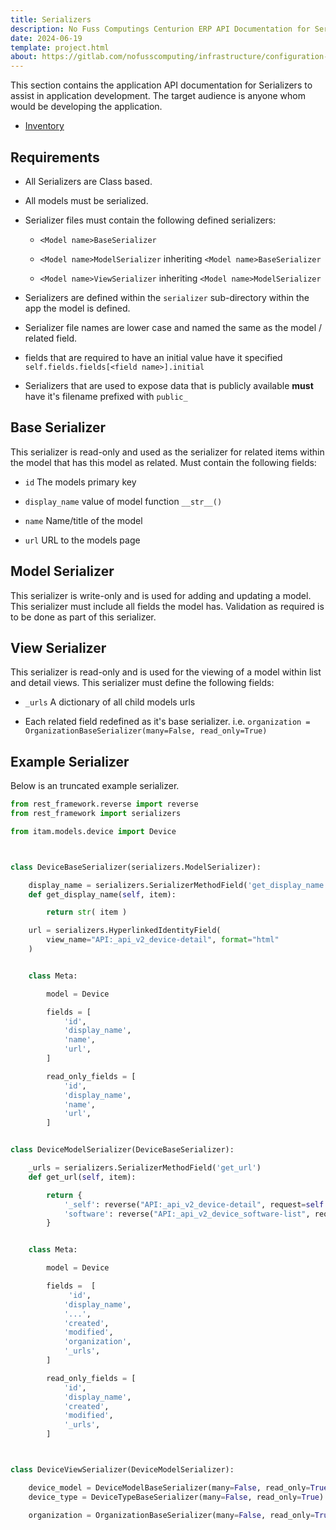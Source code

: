 ```yaml
---
title: Serializers
description: No Fuss Computings Centurion ERP API Documentation for Serializers
date: 2024-06-19
template: project.html
about: https://gitlab.com/nofusscomputing/infrastructure/configuration-management/centurion_erp
---
```


This section contains the application API documentation for Serializers to assist in application development. The target audience is anyone whom would be developing the application.

- [Inventory](./inventory.md)


## Requirements

- All Serializers are Class based.

- All models must be serialized.

- Serializer files must contain the following defined serializers:

    - `<Model name>BaseSerializer`

    - `<Model name>ModelSerializer` inheriting `<Model name>BaseSerializer`

    - `<Model name>ViewSerializer` inheriting `<Model name>ModelSerializer`

- Serializers are defined within the `serializer` sub-directory within the app the model is defined.

- Serializer file names are lower case and named the same as the model / related field.

- fields that are required to have an initial value have it specified `self.fields.fields[<field name>].initial`

- Serializers that are used to expose data that is publicly available **must** have it's filename prefixed with `public_`


## Base Serializer

This serializer is read-only and used as the serializer for related items within the model that has this model as related. Must contain the following fields:

- `id` The models primary key

- `display_name` value of model function `__str__()`

- `name` Name/title of the model

- `url` URL to the models page


## Model Serializer

This serializer is write-only and is used for adding and updating a model. This serializer must include all fields the model has. Validation as required is to be done as part of this serializer.


## View Serializer

This serializer is read-only and is used for the viewing of a model within list and detail views. This serializer must define the following fields:

- `_urls` A dictionary of all child models urls

- Each related field redefined as it's base serializer. i.e. `organization = OrganizationBaseSerializer(many=False, read_only=True)`


## Example Serializer

Below is an truncated example serializer.

``` py
from rest_framework.reverse import reverse
from rest_framework import serializers

from itam.models.device import Device



class DeviceBaseSerializer(serializers.ModelSerializer):

    display_name = serializers.SerializerMethodField('get_display_name')
    def get_display_name(self, item):

        return str( item )

    url = serializers.HyperlinkedIdentityField(
        view_name="API:_api_v2_device-detail", format="html"
    )


    class Meta:

        model = Device

        fields = [
            'id',
            'display_name',
            'name',
            'url',
        ]

        read_only_fields = [
            'id',
            'display_name',
            'name',
            'url',
        ]


class DeviceModelSerializer(DeviceBaseSerializer):

    _urls = serializers.SerializerMethodField('get_url')
    def get_url(self, item):

        return {
            '_self': reverse("API:_api_v2_device-detail", request=self._context['view'].request, kwargs={'pk': item.pk}),
            'software': reverse("API:_api_v2_device_software-list", request=self._context['view'].request, kwargs={'device_id': item.pk}),
        }


    class Meta:

        model = Device

        fields =  [
             'id',
            'display_name',
            '...',
            'created',
            'modified',
            'organization',
            '_urls',
        ]

        read_only_fields = [
            'id',
            'display_name',
            'created',
            'modified',
            '_urls',
        ]



class DeviceViewSerializer(DeviceModelSerializer):

    device_model = DeviceModelBaseSerializer(many=False, read_only=True)
    device_type = DeviceTypeBaseSerializer(many=False, read_only=True)

    organization = OrganizationBaseSerializer(many=False, read_only=True)

```

